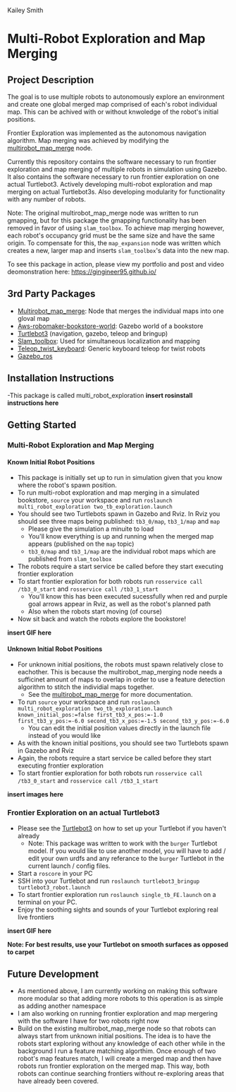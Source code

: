 Kailey Smith
# Multi-Robot Exploration and Map Merging

## Project Description
The goal is to use multiple robots to autonomously explore an environment and create one global merged map comprised of each's robot individual map. This can be achived with or without knwoledge of the robot's initial positions. 

Frontier Exploration was implemented as the autonomous navigation algorithm. Map merging was achieved by modifying the [multirobot_map_merge](http://wiki.ros.org/multirobot_map_merge) node. 

Currently this repository contains the software necessary to run frontier exploration and map merging of multiple robots in simulation using Gazebo. It also contains the software necessary to run frontier exploration on one actual Turtlebot3. Actively developing multi-robot exploration and map merging on actual Turtlebot3s. Also developing modularity for functionality with any number of robots. 

Note: The original multirobot_map_merge node was written to run gmapping, but for this package the gmapping functionality has been removed in favor of using `slam_toolbox`. To achieve map merging however, each robot's occupancy grid must be the same size and have the same origin. To compensate for this, the `map_expansion` node was written which creates a new, larger map and inserts `slam_toolbox`'s data into the new map. 

To see this package in action, please view my portfolio and post and video deomonstration here: https://gingineer95.github.io/

## 3rd Party Packages
- [Multirobot_map_merge](http://wiki.ros.org/multirobot_map_merge): Node that merges the individual maps into one gloval map
- [Aws-robomaker-bookstore-world](https://github.com/aws-robotics/aws-robomaker-bookstore-world): Gazebo world of a bookstore
- [Turtlebot3](https://emanual.robotis.com/docs/en/platform/turtlebot3/quick-start/) (navigation, gazebo, teleop and bringup)
- [Slam_toolbox](https://github.com/SteveMacenski/slam_toolbox): Used for simultaneous localization and mapping
- [Teleop_twist_keyboard](http://wiki.ros.org/teleop_twist_keyboard): Generic keyboard teleop for twist robots
- [Gazebo_ros](http://wiki.ros.org/gazebo_ros) 

## Installation Instructions
-This package is called multi_robot_exploration
**insert rosinstall instructions here**

## Getting Started
### Multi-Robot Exploration and Map Merging
#### Known Initial Robot Positions
- This package is initially set up to run in simulation given that you know where the robot's spawn position. 
- To run multi-robot exploration and map merging in a simulated bookstore, `source` your workspace and run `roslaunch multi_robot_exploration two_tb_exploration.launch`
- You should see two Turtlebots spawn in Gazebo and Rviz. In Rviz you should see three maps being published: `tb3_0/map`, `tb3_1/map` and `map`
    - Please give the simulation a minuite to load
    - You'll know everything is up and running when the merged map appears (published on the `map` topic)
    - `tb3_0/map` and `tb3_1/map` are the individual robot maps which are published from `slam_toolbox`
- The robots require a start service be called before they start executing frontier exploration
- To start frontier exploration for both robots run `rosservice call /tb3_0_start` 
and `rosservice call /tb3_1_start`
    - You'll know this has been executed sucessfully when red and purple goal arrows appear in Rviz, as well as the robot's planned path
    - Also when the robots start moving (of course)
- Now sit back and watch the robots explore the bookstore!

**insert GIF here**

#### Unknown Initial Robot Positions
- For unknown initial positions, the robots must spawn relatively close to eachother. This is because the multirobot_map_merging node needs a sufficinet amount of maps to overlap in order to use a feature detection algorithm to stitch the individial maps together. 
    - See the [multirobot_map_merge](http://wiki.ros.org/multirobot_map_merge) for more documentation.
- To run `source` your workspace and run `roslaunch multi_robot_exploration two_tb_exploration.launch known_initial_pos:=false first_tb3_x_pos:=-1.0 first_tb3_y_pos:=-6.0 second_tb3_x_pos:=-1.5 second_tb3_y_pos:=-6.0`
    - You can edit the initial position values directly in the launch file instead of you would like
- As with the known initial positions, you should see two Turtlebots spawn in Gazebo and Rviz
- Again, the robots require a start service be called before they start executing frontier exploration
- To start frontier exploration for both robots run `rosservice call /tb3_0_start` 
and `rosservice call /tb3_1_start`

**insert images here**

### Frontier Exploration on an actual Turtlebot3
- Please see the [Turtlebot3](https://emanual.robotis.com/docs/en/platform/turtlebot3/quick-start/) on how to set up your Turtlebot if you haven't already
    - Note: This package was written to work with the `burger` Turtlebot model. If you would like to use another model, you will have to add / edit your own urdfs and any referance to the `burger` Turtlebot in the current launch / config files. 
- Start a `roscore` in your PC
- SSH into your Turtlebot and run `roslaunch turtlebot3_bringup turtlebot3_robot.launch`
- To start frontier exploration run `roslaunch single_tb_FE.launch` on a terminal on your PC. 
- Enjoy the soothing sights and sounds of your Turtlebot exploring real live frontiers

**insert GIF here**

**Note: For best results, use your Turtlebot on smooth surfaces as opposed to carpet**

## Future Development
- As mentioned above, I am currently working on making this software more modular so that adding more robots to this operation is as simple as adding another namespace
- I am also working on running frontier exploration and map mergering with the software I have for two robots right now
- Build on the existing multirobot_map_merge node so that robots can always start from unknown initial positions. The idea is to have the robots start exploring without any knowledge of each other while in the background I run a feature matching algorthim. Once enough of two robot's map features match, I will create a merged map and then have robots run frontier exploration on the merged map. This way, both robots can continue searching frontiers without re-exploring areas that have already been covered. 